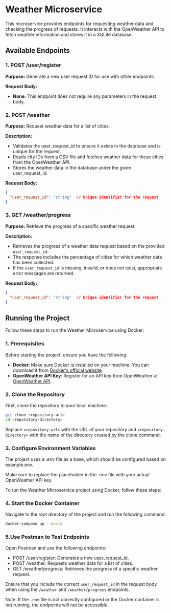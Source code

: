 # Weather Microservice

This microservice provides endpoints for requesting weather data and checking the progress of requests. It interacts with the OpenWeather API to fetch weather information and stores it in a SQLite database.

## Available Endpoints

### 1. POST /user/register

**Purpose:** Generate a new user request ID for use with other endpoints.

**Request Body:**
- **None:** This endpoint does not require any parameters in the request body.
  
### 2. **POST /weather**

**Purpose:** Request weather data for a list of cities.

**Description:**

* Validates the user_request_id to ensure it exists in the database and is unique for the request.
* Reads city IDs from a CSV file and fetches weather data for these cities from the OpenWeather API.
* Stores the weather data in the database under the given user_request_id.

**Request Body:**

```json
{
  "user_request_id": "string"  // Unique identifier for the request
}
```

### 3. GET /weather/progress

**Purpose:** Retrieve the progress of a specific weather request.

**Description:**

* Retrieves the progress of a weather data request based on the provided `user_request_id`.
* The response includes the percentage of cities for which weather data has been collected.
* If the `user_request_id` is missing, invalid, or does not exist, appropriate error messages are returned.

**Request Body:**

```json
{
  "user_request_id": "string"  // Unique identifier for the request
}
```
## Running the Project

Follow these steps to run the Weather Microservice using Docker:

### 1. Prerequisites

Before starting the project, ensure you have the following:

- **Docker**: Make sure Docker is installed on your machine. You can download it from [Docker's official website](https://www.docker.com/get-started).
- **OpenWeather API Key**: Register for an API key from OpenWeather at [OpenWeather API](https://openweathermap.org/api). 

### 2. Clone the Repository

First, clone the repository to your local machine:

```bash
git clone <repository-url>
cd <repository-directory>
```

Replace `<repository-url>` with the URL of your repository and `<repository-directory>` with the name of the directory created by the clone command.

### 3. Configure Environment Variables

The project uses a .env file as a base, which should be configured based on example.env.

Make sure to replace the placeholder in the .env file with your actual OpenWeather API key.

To run the Weather Microservice project using Docker, follow these steps:

### 4. Start the Docker Container

   Navigate to the root directory of the project and run the following command:

   ```bash
   docker-compose up --build
   ```
### 5.Use Postman to Test Endpoints

Open Postman and use the following endpoints:

* POST /user/register: Generates a new user_request_id.
* POST /weather: Requests weather data for a list of cities.
* GET /weather/progress: Retrieves the progress of a specific weather request.

Ensure that you include the correct `user_request_id` in the request body when using the `/weather` and `/weather/progress` endpoints.

Note: If the `.env` file is not correctly configured or the Docker container is not running, the endpoints will not be accessible.
